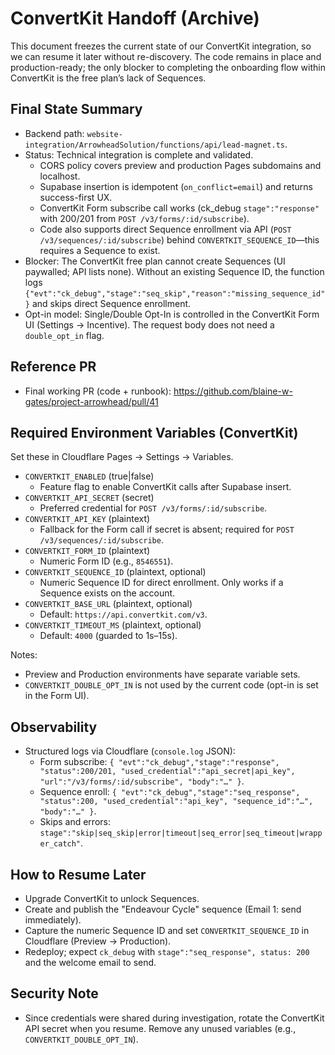 # ConvertKit Handoff (Archive)

This document freezes the current state of our ConvertKit integration, so we can resume it later without re-discovery. The code remains in place and production-ready; the only blocker to completing the onboarding flow within ConvertKit is the free plan’s lack of Sequences.

## Final State Summary
- Backend path: `website-integration/ArrowheadSolution/functions/api/lead-magnet.ts`.
- Status: Technical integration is complete and validated.
  - CORS policy covers preview and production Pages subdomains and localhost.
  - Supabase insertion is idempotent (`on_conflict=email`) and returns success-first UX.
  - ConvertKit Form subscribe call works (ck_debug `stage":"response"` with 200/201 from `POST /v3/forms/:id/subscribe`).
  - Code also supports direct Sequence enrollment via API (`POST /v3/sequences/:id/subscribe`) behind `CONVERTKIT_SEQUENCE_ID`—this requires a Sequence to exist.
- Blocker: The ConvertKit free plan cannot create Sequences (UI paywalled; API lists none). Without an existing Sequence ID, the function logs `{"evt":"ck_debug","stage":"seq_skip","reason":"missing_sequence_id"}` and skips direct Sequence enrollment.
- Opt-in model: Single/Double Opt-In is controlled in the ConvertKit Form UI (Settings → Incentive). The request body does not need a `double_opt_in` flag.

## Reference PR
- Final working PR (code + runbook): https://github.com/blaine-w-gates/project-arrowhead/pull/41

## Required Environment Variables (ConvertKit)
Set these in Cloudflare Pages → Settings → Variables.

- `CONVERTKIT_ENABLED` (true|false)
  - Feature flag to enable ConvertKit calls after Supabase insert.
- `CONVERTKIT_API_SECRET` (secret)
  - Preferred credential for `POST /v3/forms/:id/subscribe`.
- `CONVERTKIT_API_KEY` (plaintext)
  - Fallback for the Form call if secret is absent; required for `POST /v3/sequences/:id/subscribe`.
- `CONVERTKIT_FORM_ID` (plaintext)
  - Numeric Form ID (e.g., `8546551`).
- `CONVERTKIT_SEQUENCE_ID` (plaintext, optional)
  - Numeric Sequence ID for direct enrollment. Only works if a Sequence exists on the account.
- `CONVERTKIT_BASE_URL` (plaintext, optional)
  - Default: `https://api.convertkit.com/v3`.
- `CONVERTKIT_TIMEOUT_MS` (plaintext, optional)
  - Default: `4000` (guarded to 1s–15s).

Notes:
- Preview and Production environments have separate variable sets.
- `CONVERTKIT_DOUBLE_OPT_IN` is not used by the current code (opt-in is set in the Form UI).

## Observability
- Structured logs via Cloudflare (`console.log` JSON):
  - Form subscribe: `{ "evt":"ck_debug","stage":"response", "status":200/201, "used_credential":"api_secret|api_key", "url":"/v3/forms/:id/subscribe", "body":"…" }`.
  - Sequence enroll: `{ "evt":"ck_debug","stage":"seq_response", "status":200, "used_credential":"api_key", "sequence_id":"…", "body":"…" }`.
  - Skips and errors: `stage":"skip|seq_skip|error|timeout|seq_error|seq_timeout|wrapper_catch"`.

## How to Resume Later
- Upgrade ConvertKit to unlock Sequences.
- Create and publish the "Endeavour Cycle" sequence (Email 1: send immediately).
- Capture the numeric Sequence ID and set `CONVERTKIT_SEQUENCE_ID` in Cloudflare (Preview → Production).
- Redeploy; expect `ck_debug` with `stage":"seq_response", status: 200` and the welcome email to send.

## Security Note
- Since credentials were shared during investigation, rotate the ConvertKit API secret when you resume. Remove any unused variables (e.g., `CONVERTKIT_DOUBLE_OPT_IN`).
